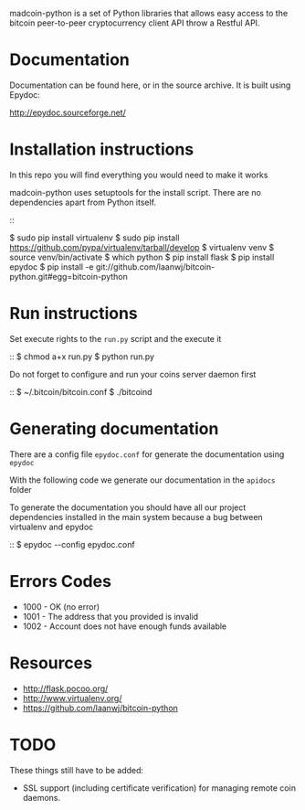 madcoin-python is a set of Python libraries that allows easy access to the bitcoin peer-to-peer cryptocurrency client API throw a Restful API.

Documentation
=============

Documentation can be found here, or in the source archive. It is built
using Epydoc:

http://epydoc.sourceforge.net/

Installation instructions
=========================

In this repo you will find everything you would need to make it works

madcoin-python uses setuptools for the install script. There are no dependencies apart from Python itself.

::

  $ sudo pip install virtualenv
  $ sudo pip install https://github.com/pypa/virtualenv/tarball/develop
  $ virtualenv venv
  $ source venv/bin/activate
  $ which python
  $ pip install flask
  $ pip install epydoc
  $ pip install -e git://github.com/laanwj/bitcoin-python.git#egg=bitcoin-python


Run instructions
================

Set execute rights to the `run.py` script and the execute it

::
  $ chmod a+x run.py
  $ python run.py

Do not forget to configure and run your coins server daemon first

::
  $ ~/.bitcoin/bitcoin.conf
  $ ./bitcoind

Generating documentation
========================

There are a config file `epydoc.conf` for generate the documentation using `epydoc`

With the following code we generate our documentation in the `apidocs` folder

To generate the documentation you should have all our project dependencies installed in the main system because a bug between virtualenv and epydoc

::
  $ epydoc --config epydoc.conf

Errors Codes
============

* 1000 - OK (no error)
* 1001 - The address that you provided is invalid
* 1002 - Account does not have enough funds available

Resources
=========

* http://flask.pocoo.org/
* http://www.virtualenv.org/
* https://github.com/laanwj/bitcoin-python

TODO
====
These things still have to be added:

- SSL support (including certificate verification) for managing remote coin daemons.